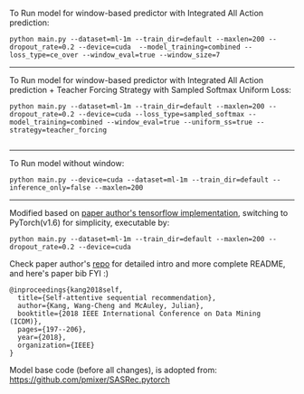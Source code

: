 To Run model for window-based predictor with Integrated All Action prediction:

```
python main.py --dataset=ml-1m --train_dir=default --maxlen=200 --dropout_rate=0.2 --device=cuda  --model_training=combined --loss_type=ce_over --window_eval=true --window_size=7

```
--- 

To Run model for window-based predictor with Integrated All Action prediction + Teacher Forcing Strategy with Sampled Softmax Uniform Loss:

```
python main.py --dataset=ml-1m --train_dir=default --maxlen=200 --dropout_rate=0.2 --device=cuda --loss_type=sampled_softmax --model_training=combined --window_eval=true --uniform_ss=true --strategy=teacher_forcing


```
--- 

To Run model without window:

```
python main.py --device=cuda --dataset=ml-1m --train_dir=default --inference_only=false --maxlen=200

```

---

Modified based on [paper author's tensorflow implementation](https://github.com/kang205/SASRec), switching to PyTorch(v1.6) for simplicity, executable by:

```python main.py --dataset=ml-1m --train_dir=default --maxlen=200 --dropout_rate=0.2 --device=cuda```

Check paper author's [repo](https://github.com/kang205/SASRec) for detailed intro and more complete README, and here's paper bib FYI :)

```
@inproceedings{kang2018self,
  title={Self-attentive sequential recommendation},
  author={Kang, Wang-Cheng and McAuley, Julian},
  booktitle={2018 IEEE International Conference on Data Mining (ICDM)},
  pages={197--206},
  year={2018},
  organization={IEEE}
}
```
Model base code (before all changes), is adopted from:
https://github.com/pmixer/SASRec.pytorch
